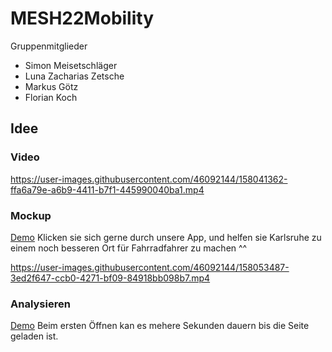 # MESH22Mobility
Gruppenmitglieder 
- Simon Meisetschläger
- Luna Zacharias Zetsche
- Markus Götz
- Florian Koch
## Idee


### Video
https://user-images.githubusercontent.com/46092144/158041362-ffa6a79e-a6b9-4411-b7f1-445990040ba1.mp4


### Mockup
[Demo](https://www.figma.com/proto/LI2PYmKuQUiLs8Ji1z4Jcx/Mockup?page-id=227%3A760&node-id=227%3A954&viewport=241%2C48%2C0.63&scaling=scale-down&starting-point-node-id=227%3A954&show-proto-sidebar=1) Klicken sie sich gerne durch unsere App, und helfen sie Karlsruhe zu einem noch besseren Ort für Fahrradfahrer zu machen ^^


https://user-images.githubusercontent.com/46092144/158053487-3ed2f647-ccb0-4271-bf09-84918bb098b7.mp4



### Analysieren
[Demo](http://hawk140100-001-site1.ctempurl.com/karlsruhe) Beim ersten Öffnen kan es mehere Sekunden dauern bis die Seite geladen ist.



